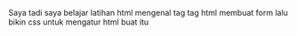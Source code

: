 Saya tadi saya belajar latihan html mengenal tag tag html membuat form lalu bikin css untuk mengatur html buat itu 